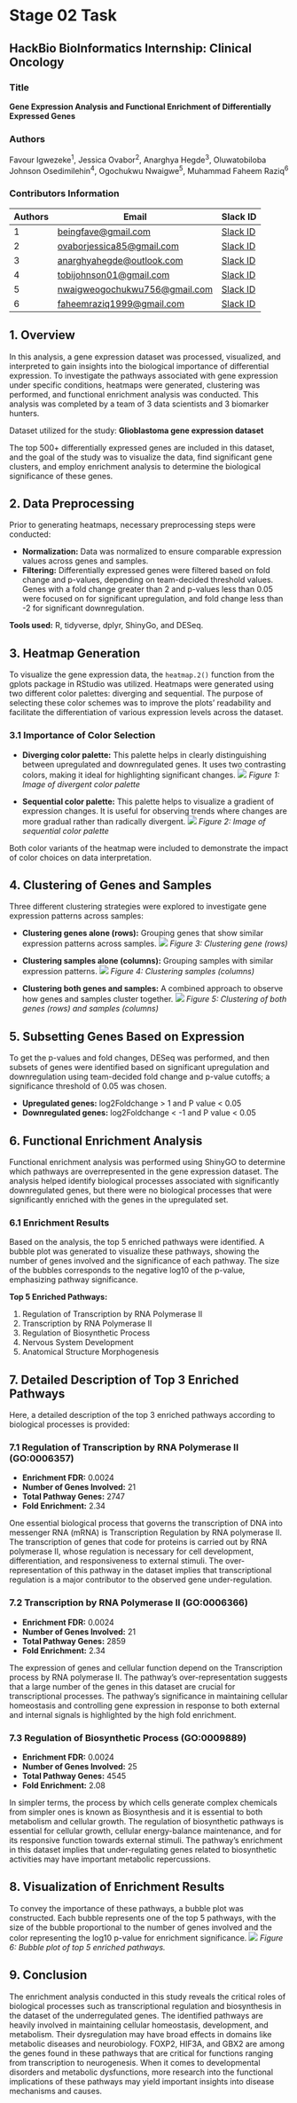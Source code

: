 # Stage 02 Task

## HackBio BioInformatics Internship: Clinical Oncology

### Title
**Gene Expression Analysis and Functional Enrichment of Differentially Expressed Genes**

### Authors
Favour Igwezeke<sup>1</sup>, Jessica Ovabor<sup>2</sup>, Anarghya Hegde<sup>3</sup>, Oluwatobiloba Johnson Osedimilehin<sup>4</sup>, Ogochukwu Nwaigwe<sup>5</sup>, Muhammad Faheem Raziq<sup>6</sup>

### Contributors Information

| Authors | Email | Slack ID |
| ------- | ----- | -------- |
| 1 | beingfave@gmail.com | [Slack ID](https://hackbiointern-leo4437.slack.com/team/U07KE59TWEP) |
| 2 | ovaborjessica85@gmail.com | [Slack ID](https://hackbiointern-leo4437.slack.com/team/U07JVPSU917) |
| 3 | anarghyahegde@outlook.com | [Slack ID](https://hackbiointern-leo4437.slack.com/team/U07JM2UDL7R) |
| 4 | tobijohnson01@gmail.com | [Slack ID](https://hackbiointern-leo4437.slack.com/team/U07JP06QDB4) |
| 5 | nwaigweogochukwu756@gmail.com | [Slack ID](https://hackbiointern-leo4437.slack.com/team/U07KP1D2F24) |
| 6 | faheemraziq1999@gmail.com | [Slack ID](https://hackbiointern-leo4437.slack.com/team/U07KUECLR40) |

## 1. Overview

In this analysis, a gene expression dataset was processed, visualized, and interpreted to gain insights into the biological importance of differential expression. To investigate the pathways associated with gene expression under specific conditions, heatmaps were generated, clustering was performed, and functional enrichment analysis was conducted. This analysis was completed by a team of 3 data scientists and 3 biomarker hunters.

Dataset utilized for the study: **Glioblastoma gene expression dataset**

The top 500+ differentially expressed genes are included in this dataset, and the goal of the study was to visualize the data, find significant gene clusters, and employ enrichment analysis to determine the biological significance of these genes.

## 2. Data Preprocessing

Prior to generating heatmaps, necessary preprocessing steps were conducted:

- **Normalization:** Data was normalized to ensure comparable expression values across genes and samples.
- **Filtering:** Differentially expressed genes were filtered based on fold change and p-values, depending on team-decided threshold values. Genes with a fold change greater than 2 and p-values less than 0.05 were focused on for significant upregulation, and fold change less than -2 for significant downregulation.

**Tools used:** R, tidyverse, dplyr, ShinyGo, and DESeq.

## 3. Heatmap Generation

To visualize the gene expression data, the `heatmap.2()` function from the gplots package in RStudio was utilized. Heatmaps were generated using two different color palettes: diverging and sequential. The purpose of selecting these color schemes was to improve the plots’ readability and facilitate the differentiation of various expression levels across the dataset.

### 3.1 Importance of Color Selection

- **Diverging color palette:** This palette helps in clearly distinguishing between upregulated and downregulated genes. It uses two contrasting colors, making it ideal for highlighting significant changes.
        ![](https://github.com/yanny-alt/hackbio-cancer-internship/blob/main/Stage2_Coding_and_Visualization/visualizations/Image%20of%20divergent%20colour%20palette.jpg)
    *Figure 1: Image of divergent color palette*

- **Sequential color palette:** This palette helps to visualize a gradient of expression changes. It is useful for observing trends where changes are more gradual rather than radically divergent.
       ![](https://github.com/yanny-alt/hackbio-cancer-internship/blob/main/Stage2_Coding_and_Visualization/visualizations/Image%20of%20sequential%20colour%20palette.jpg)
    *Figure 2: Image of sequential color palette*

Both color variants of the heatmap were included to demonstrate the impact of color choices on data interpretation.

## 4. Clustering of Genes and Samples

Three different clustering strategies were explored to investigate gene expression patterns across samples:

- **Clustering genes alone (rows):** Grouping genes that show similar expression patterns across samples.
      ![](https://github.com/yanny-alt/hackbio-cancer-internship/blob/main/Stage2_Coding_and_Visualization/visualizations/Clustering%20gene%20(rows).jpg)
    *Figure 3: Clustering gene (rows)*

- **Clustering samples alone (columns):** Grouping samples with similar expression patterns.
      ![](https://github.com/yanny-alt/hackbio-cancer-internship/blob/main/Stage2_Coding_and_Visualization/visualizations/Clustering%20samples%20(columns).jpg)
    *Figure 4: Clustering samples (columns)*

- **Clustering both genes and samples:** A combined approach to observe how genes and samples cluster together.
       ![](https://github.com/yanny-alt/hackbio-cancer-internship/blob/main/Stage2_Coding_and_Visualization/visualizations/Clustering%20of%20both%20genes%20(rows)%20and%20samples%20(columns).jpg)
    *Figure 5: Clustering of both genes (rows) and samples (columns)*

## 5. Subsetting Genes Based on Expression

To get the p-values and fold changes, DESeq was performed, and then subsets of genes were identified based on significant upregulation and downregulation using team-decided fold change and p-value cutoffs; a significance threshold of 0.05 was chosen.

- **Upregulated genes:** log2Foldchange > 1 and P value < 0.05
- **Downregulated genes:** log2Foldchange < -1 and P value < 0.05

## 6. Functional Enrichment Analysis

Functional enrichment analysis was performed using ShinyGO to determine which pathways are overrepresented in the gene expression dataset. The analysis helped identify biological processes associated with significantly downregulated genes, but there were no biological processes that were significantly enriched with the genes in the upregulated set.

### 6.1 Enrichment Results

Based on the analysis, the top 5 enriched pathways were identified. A bubble plot was generated to visualize these pathways, showing the number of genes involved and the significance of each pathway. The size of the bubbles corresponds to the negative log10 of the p-value, emphasizing pathway significance.

**Top 5 Enriched Pathways:**

1. Regulation of Transcription by RNA Polymerase II
2. Transcription by RNA Polymerase II
3. Regulation of Biosynthetic Process
4. Nervous System Development
5. Anatomical Structure Morphogenesis

## 7. Detailed Description of Top 3 Enriched Pathways

Here, a detailed description of the top 3 enriched pathways according to biological processes is provided:

### 7.1 Regulation of Transcription by RNA Polymerase II (GO:0006357)

- **Enrichment FDR:** 0.0024
- **Number of Genes Involved:** 21
- **Total Pathway Genes:** 2747
- **Fold Enrichment:** 2.34

One essential biological process that governs the transcription of DNA into messenger RNA (mRNA) is Transcription Regulation by RNA polymerase II. The transcription of genes that code for proteins is carried out by RNA polymerase II, whose regulation is necessary for cell development, differentiation, and responsiveness to external stimuli. The over-representation of this pathway in the dataset implies that transcriptional regulation is a major contributor to the observed gene under-regulation.

### 7.2 Transcription by RNA Polymerase II (GO:0006366)

- **Enrichment FDR:** 0.0024
- **Number of Genes Involved:** 21
- **Total Pathway Genes:** 2859
- **Fold Enrichment:** 2.34

The expression of genes and cellular function depend on the Transcription process by RNA polymerase II. The pathway’s over-representation suggests that a large number of the genes in this dataset are crucial for transcriptional processes. The pathway’s significance in maintaining cellular homeostasis and controlling gene expression in response to both external and internal signals is highlighted by the high fold enrichment.

### 7.3 Regulation of Biosynthetic Process (GO:0009889)

- **Enrichment FDR:** 0.0024
- **Number of Genes Involved:** 25
- **Total Pathway Genes:** 4545
- **Fold Enrichment:** 2.08

In simpler terms, the process by which cells generate complex chemicals from simpler ones is known as Biosynthesis and it is essential to both metabolism and cellular growth. The regulation of biosynthetic pathways is essential for cellular growth, cellular energy-balance maintenance, and for its responsive function towards external stimuli. The pathway’s enrichment in this dataset implies that under-regulating genes related to biosynthetic activities may have important metabolic repercussions.

## 8. Visualization of Enrichment Results

To convey the importance of these pathways, a bubble plot was constructed. Each bubble represents one of the top 5 pathways, with the size of the bubble proportional to the number of genes involved and the color representing the log10 p-value for enrichment significance.
      ![](https://github.com/yanny-alt/hackbio-cancer-internship/blob/main/Stage2_Coding_and_Visualization/visualizations/Bubble%20plot%20of%20top%205%20enriched%20pathways.PNG)
    *Figure 6: Bubble plot of top 5 enriched pathways.*

## 9. Conclusion

The enrichment analysis conducted in this study reveals the critical roles of biological processes such as transcriptional regulation and biosynthesis in the dataset of the underregulated genes. The identified pathways are heavily involved in maintaining cellular homeostasis, development, and metabolism. Their dysregulation may have broad effects in domains like metabolic diseases and neurobiology. FOXP2, HIF3A, and GBX2 are among the genes found in these pathways that are critical for functions ranging from transcription to neurogenesis. When it comes to developmental disorders and metabolic dysfunctions, more research into the functional implications of these pathways may yield important insights into disease mechanisms and causes.
